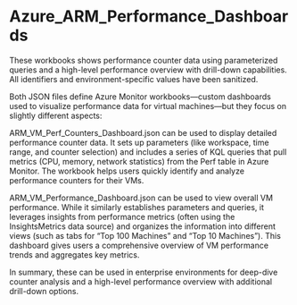 # Azure_ARM_Performance_Dashboards
These workbooks shows performance counter data using parameterized queries and a high-level performance overview with drill-down capabilities. All identifiers and environment-specific values have been sanitized.

Both JSON files define Azure Monitor workbooks—custom dashboards used to visualize performance data for virtual machines—but they focus on slightly different aspects:

ARM_VM_Perf_Counters_Dashboard.json can be used to display detailed performance counter data. It sets up parameters (like workspace, time range, and counter selection) and includes a series of KQL queries that pull metrics (CPU, memory, network statistics) from the Perf table in Azure Monitor. The workbook helps users quickly identify and analyze performance counters for their VMs.

ARM_VM_Performance_Dashboard.json can be used to view overall VM performance. While it similarly establishes parameters and queries, it leverages insights from performance metrics (often using the InsightsMetrics data source) and organizes the information into different views (such as tabs for “Top 100 Machines” and “Top 10 Machines”). This dashboard gives users a comprehensive overview of VM performance trends and aggregates key metrics.

In summary, these can be used in enterprise environments for deep-dive counter analysis and a high-level performance overview with additional drill-down options.
